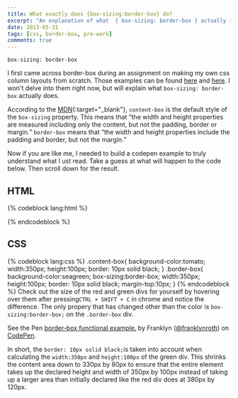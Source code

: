 ```yaml
---
title: What exactly does {box-sizing:border-box} do?
excerpt: "An explanation of what  { box-sizing: border-box } actually is."
date: 2013-05-31
tags: [css, border-box, pre-work]
comments: true
---
```


`box-sizing: border-box`

I first  came across border-box during an assignment on making my own css column layouts from scratch. Those examples can be found [here](http://codepen.io/franklynroth/pen/BoKvPp) and [here](http://codepen.io/franklynroth/pen/BoKvPp). I won't delve into them right now, but will explain what `box-sizing: border-box` actually does.

According to the [MDN](https://developer.mozilla.org/en-US/docs/Web/CSS/box-sizing){:target="_blank"}, `content-box` is the default style of the `box-sizing` property. This means that <q>the width and height properties are measured including only the content, but not the padding, border or margin.</q> `border-box` means that <q>the width and height properties include the padding and border, but not the margin.</q>

Now if you are like me, I needed to build a codepen example to truly understand what I ust read. Take a guess at what will happen to the code below. Then scroll down for the result.


## HTML
{% codeblock lang:html %}
 <div class="content-box"></div>

<div class="border-box"></div>     
{% endcodeblock %}

## CSS
{% codeblock lang:css %}
.content-box{
  background-color:tomato;
  width:350px;
  height:100px;
  border: 10px solid black;
 }
.border-box{
  background-color:seagreen;
  box-sizing:border-box;
  width:350px;
  height:100px;
  border: 10px solid black;
  margin-top:10px;
 }
 {% endcodeblock %}
Check out the size of the red and green divs for yourself by hovering over them after pressing`CTRL + SHIFT + C` in chrome and notice the difference. The only propery that has changed other than the color is `box-sizing:border-box;` on the `.border-box` div.



<p data-height="268" data-theme-id="0" data-slug-hash="OyNBKB" data-default-tab="result" data-user="franklynroth" class='codepen'>See the Pen <a href='http://codepen.io/franklynroth/pen/OyNBKB/'>border-box functional example.</a> by Franklyn (<a href='http://codepen.io/franklynroth'>@franklynroth</a>) on <a href='http://codepen.io'>CodePen</a>.</p>
<script async src="//assets.codepen.io/assets/embed/ei.js"></script>

In short, the `border: 10px solid black;`is taken into account when calculating the `width:350px` and `height:100px` of the green div. This shrinks the content area down to 330px by 80px to ensure that the entire element takes up the declared height and width of 350px by 100px instead of taking up a larger area than initially declared like the red div does at 380px by 120px.
